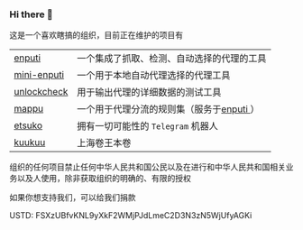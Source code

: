 ### Hi there 👋

这是一个喜欢瞎搞的组织，目前正在维护的项目有

|                                                     |                                                              |
| --------------------------------------------------- | ------------------------------------------------------------ |
| [enputi ](https://github.com/darabuchi/enputi)      | 一个集成了抓取、检测、自动选择的代理的工具                   |
| [mini-enputi ](https://github.com/darabuchi/enputi) | 一个用于本地自动代理选择的代理工具                           |
| [unlockcheck ](https://github.com/darabuchi/enputi) | 用于输出代理的详细数据的测试工具                             |
| [mappu ](https://github.com/darabuchi/mappu)        | 一个用于代理分流的规则集（服务于[enputi ](https://github.com/darabuchi/enputi)） |
| [etsuko](https://github.com/darabuchi/etsuko)       | 拥有一切可能性的 `Telegram` 机器人                           |
| [kuukuu](https://github.com/darabuchi/kuukuu)       | 上海卷王本卷                                                |


组织的任何项目禁止任何中华人民共和国公民以及在进行和中华人民共和国相关业务以及人使用，除非获取组织的明确的、有限的授权

如果你想支持我们，可以给我们捐款

USTD: FSXzUBfvKNL9yXkF2WMjPJdLmeC2D3N3zN5WjUfyAGKi
